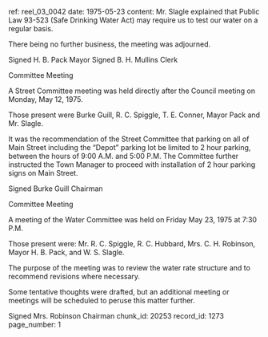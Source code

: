 ref: reel_03_0042
date: 1975-05-23
content: Mr. Slagle explained that Public Law 93-523 (Safe Drinking Water Act) may require us to test our water on a regular basis.

There being no further business, the meeting was adjourned.

Signed H. B. Pack Mayor
Signed B. H. Mullins Clerk

Committee Meeting

A Street Committee meeting was held directly after the Council meeting on Monday, May 12, 1975.

Those present were Burke Guill, R. C. Spiggle, T. E. Conner, Mayor Pack and Mr. Slagle.

It was the recommendation of the Street Committee that parking on all of Main Street including the “Depot” parking lot be limited to 2 hour parking, between the hours of 9:00 A.M. and 5:00 P.M. The Committee further instructed the Town Manager to proceed with installation of 2 hour parking signs on Main Street.

Signed Burke Guill Chairman

Committee Meeting

A meeting of the Water Committee was held on Friday May 23, 1975 at 7:30 P.M.

Those present were: Mr. R. C. Spiggle, R. C. Hubbard, Mrs. C. H. Robinson, Mayor H. B. Pack, and W. S. Slagle.

The purpose of the meeting was to review the water rate structure and to recommend revisions where necessary.

Some tentative thoughts were drafted, but an additional meeting or meetings will be scheduled to peruse this matter further.

Signed Mrs. Robinson Chairman
chunk_id: 20253
record_id: 1273
page_number: 1

